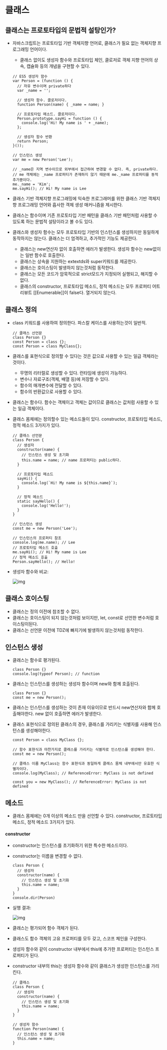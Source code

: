 # 클래스

## 클래스는 프로토타입의 문법적 설탕인가?

* 자바스크립트는 프로토타입 기반 객체지향 언어로, 클래스가 필요 없는 객체지향 프로그래밍 언어이다.

  * 클래스 없이도 생성자 함수와 프로토타입 체인, 클로저로 객체 지향 언어의 상속, 캡슐화 등의 개념을 구현할 수 있다.

  ```
  // ES5 생성자 함수
  var Person = (function () {
    // 자유 변수이며 private하다
    var _name = '';
  
    // 생성자 함수. 클로저이다.
    function Person(name) { _name = name; }
  
    // 프로토타입 메소드. 클로저이다.
    Person.prototype.sayHi = function () {
      console.log('Hi! My name is ' + _name);
    };
  
    // 생성자 함수 반환
    return Person;
  }());
  
  // 인스턴스 생성
  var me = new Person('Lee');
  
  // _name은 지역 변수이므로 외부에서 접근하여 변경할 수 없다. 즉, private하다.
  // me 객체에는 _name 프로퍼티가 존재하지 않기 때문에 me._name 프로퍼티를 동적 추가뿐이다.
  me._name = 'Kim';
  me.sayHi(); // Hi! My name is Lee
  ```

* 클래스 기반 객체지향 프로그래밍에 익숙한 프로그래머를 위한 클래스 기반 객체지향 프로그래밍 언어와 흡사한 객체 생성 매커니즘을 제시한다.
* 클래스는 함수이며 기존 프로토타입 기반 패턴을 클래스 기반 패턴처럼 사용할 수 있도록 하는 문법적 설탕이라고 볼 수도 있다.
* 클래스와 생성자 함수는 모두 프로토타입 기반의 인스턴스를 생성하지만 동일하게 동작하지는 않는다. 클래스는 더 엄격하고, 추가적인 기능도 제공한다.
  * 클래스는 new연산자 없이 호출하면 에러가 발생한다. 생성자 함수는 new없이는 일반 함수로 호출한다.
  * 클래스는 상속을 지원하는 extextds와 super키워드를 제공한다.
  * 클래스는 호이스팅이 발생하지 않는것처럼 동작한다.
  * 클래스는 모든 코드가 암묵적으로 strict모드가 지정되어 실행되고, 해지할 수 없다.
  * 클래스의 constructor, 프로토타입 메소드, 정적 메소드는 모두 프로퍼티 어트리뷰트 [[Enumerable]]이 false다. 열거되지 않는다.



## 클래스 정의

* class 키워드를 사용하여 정의한다. 파스칼 케이스를 사용하는것이 일반적.

  ```
  // 클래스 선언문
  class Person {}
  const Person = class {};
  const Person = class MyClass{};
  ```

* 클래스를 표현식으로 정의할 수 있다는 것은 값으로 사용할 수 있는 일급 객체라는 것이다.

  * 무명의 리터럴로 생성할 수 있다. 런타임에 생성이 가능하다.
  * 변수나 자료구조(객체, 배열 등)에 저장할 수 있다.
  * 함수의 매개변수에 전달할 수 있다.
  * 함수의 반환값으로 사용할 수 있다.

* 클래스는 함수다. 함수는 객체이고 객체는 값이므로 클래스는 값처럼 사용할 수 있는 일급 객체이다.

* 클래스 몸체에는 정의할수 있는 메소드들이 있다. constructor, 프로토타입 메소드, 정적 메소드 3가지가 있다.

  ```
  // 클래스 선언문
  class Person {
    // 생성자
    constructor(name) {
      // 인스턴스 생성 및 초기화
      this.name = name; // name 프로퍼티는 public하다.
    }
  
    // 프로토타입 메소드
    sayHi() {
      console.log(`Hi! My name is ${this.name}`);
    }
  
    // 정적 메소드
    static sayHello() {
      console.log('Hello!');
    }
  }
  
  // 인스턴스 생성
  const me = new Person('Lee');
  
  // 인스턴스의 프로퍼티 참조
  console.log(me.name); // Lee
  // 프로토타입 메소드 호출
  me.sayHi(); // Hi! My name is Lee
  // 정적 메소드 호출
  Person.sayHello(); // Hello!
  ```

* 생성자 함수와 비교:

  ![img](https://poiemaweb.com/assets/fs-images/24-1.png)

   

## 클래스 호이스팅

* 클래스는 정의 이전에 참조할 수 없다.
* 클래스는 호이스팅이 되지 않는것처럼 보이지만, let, const로 선언한 변수처럼 호이스팅이된다.
* 클래스는 선언문 이전에 TDZ에 빠지기에 발생하지 않는것처럼 동작한다.



## 인스턴스 생성

* 클래스는 함수로 평가된다.

  ```
  class Person {}
  console.log(typeof Person); // function
  ```

* 클래스는 인스턴스를 생성하는 생성자 함수이며 new와 함께 호출된다.

  ```
  class Person {}
  const me = new Person();
  ```

* 클래스는 인스턴스를 생성하는 것이 존재 이유이므로 반드시 new연산자와 함께 호출해야한다. new 없이 호출하면 에러가 발생한다.

* 클래스 표현식으로 정의된 클래스의 경우, 클래스를 가리키는 식별자를 사용해 인스턴스를 생성해야한다.

  ```
  const Person = class MyClass {};
  
  // 함수 표현식과 마찬가지로 클래스를 가리키는 식별자로 인스턴스를 생성해야 한다.
  const me = new Person();
  
  // 클래스 이름 MyClass는 함수 표현식과 동일하게 클래스 몸체 내부에서만 유효한 식별자이다.
  console.log(MyClass); // ReferenceError: MyClass is not defined
  
  const you = new MyClass(); // ReferenceError: MyClass is not defined
  ```

  

## 메소드

* 클래스 몸체에는 0개 이상의 메소드 만을 선언할 수 있다. constructor, 프로토타입 메소드, 정적 메소드 3가지가 있다.



#### constructor

* constructor는 인스턴스를 초기화하기 위한 특수한 메소드이다.

* constructor는 이름을 변경할 수 없다.

  ```
  class Person {
    // 생성자
    constructor(name) {
      // 인스턴스 생성 및 초기화
      this.name = name;
    }
  }
  console.dir(Person)
  ```

* 실행 결과:

  ![img](https://poiemaweb.com/assets/fs-images/24-2.png) 

* 클래스는 평가되어 함수 객체가 된다.

* 클래스도 함수 객체의 고유 프로퍼티를 모두 갖고, 스코프 체인을 구성한다.

* 생성자 함수와 같이 constructor 내부에서 this에 추가한 프로퍼티는 인스턴스 프로퍼티가 된다.

* constructor 내부의 this는 생성자 함수와 같이 클래스가 생성한 인스턴스를 가리킨다.

  ```
  // 클래스
  class Person {
    // 생성자
    constructor(name) {
      // 인스턴스 생성 및 초기화
      this.name = name;
    }
  }
  
  // 생성자 함수
  function Person(name) {
    // 인스턴스 생성 및 초기화
    this.name = name;
  }
  ```

  